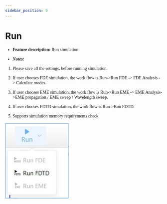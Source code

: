 ```yaml
---
sidebar_position: 9
---
```


# Run

<font face = "Calibri">

<div class="text-justify">

- **Feature description:**
Run simulation

- ***Notes:***

1. Please save all the settings, before running simulation.

2. If user chooses FDE simulation, the work flow is Run->Run FDE -> FDE Analysis -> Calculate modes.

3. If user chooses EME simulation, the work flow is Run->Run EME -> EME Analysis->EME propagation / EME sweep / Wavelength sweep.

4. If user chooses FDTD simulation, the work flow is Run->Run FDTD.

5. Supports simulation memory requirements check.

<div class="centered">

!['run'](../../static/img/tutorial/run/run.png)

</div>

</div>

</font>